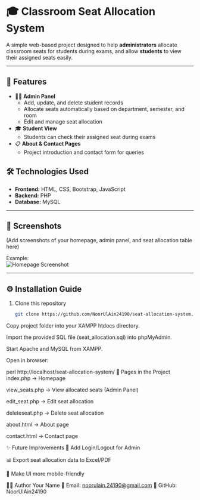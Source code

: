 # 🎓 Classroom Seat Allocation System

A simple web-based project designed to help **administrators** allocate classroom seats for students during exams, and allow **students** to view their assigned seats easily.

---

## 🚀 Features
- 👨‍🏫 **Admin Panel**  
  - Add, update, and delete student records  
  - Allocate seats automatically based on department, semester, and room  
  - Edit and manage seat allocation  
- 🎓 **Student View**  
  - Students can check their assigned seat during exams  
- 📋 **About & Contact Pages**  
  - Project introduction and contact form for queries  

## 🛠️ Technologies Used
- **Frontend:** HTML, CSS, Bootstrap, JavaScript  
- **Backend:** PHP  
- **Database:** MySQL  

---

## 📸 Screenshots
(Add screenshots of your homepage, admin panel, and seat allocation table here)  

Example:  
![Homepage Screenshot](Pictures/Screenshot/homepage.png)  

---

## ⚙️ Installation Guide
1. Clone this repository  
   ```bash
   git clone https://github.com/NoorUlAin24190/seat-allocation-system.git
Copy project folder into your XAMPP htdocs directory.

Import the provided SQL file (seat_allocation.sql) into phpMyAdmin.

Start Apache and MySQL from XAMPP.

Open in browser:

perl
http://localhost/seat-allocation-system/
📄 Pages in the Project
index.php → Homepage

view_seats.php → View allocated seats (Admin Panel)

edit_seat.php → Edit seat allocation

deleteseat.php → Delete seat allocation

about.html → About page

contact.html → Contact page

✨ Future Improvements
🔐 Add Login/Logout for Admin

📊 Export seat allocation data to Excel/PDF

📱 Make UI more mobile-friendly

👩‍💻 Author
Your Name
📧 Email: noorulain.24190@gmail.com
🔗 GitHub: NoorUlAin24190
